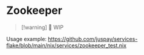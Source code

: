 # Zookeeper

>[!warning] 🚧 WIP

Usage example:
<https://github.com/juspay/services-flake/blob/main/nix/services/zookeeper_test.nix>
